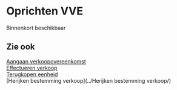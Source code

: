 # Oprichten VVE

Binnenkort beschikbaar

## Zie ook

[Aangaan verkoopovereenkomst](../Aangaan-verkoopovereenkomst/)  
[Effectueren verkoop](../Effectueren-verkoop/)  
[Terugkopen eenheid](../Terugkopen-eenheid/)  
[Herijken bestemming verkoop](../Herijken bestemming verkoop/)
